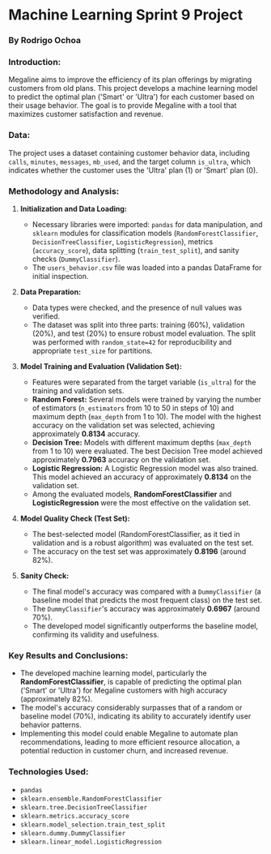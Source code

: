 # Machine Learning Sprint 9 Project

### **By Rodrigo Ochoa**

### **Introduction:**
Megaline aims to improve the efficiency of its plan offerings by migrating customers from old plans. This project develops a machine learning model to predict the optimal plan ('Smart' or 'Ultra') for each customer based on their usage behavior. The goal is to provide Megaline with a tool that maximizes customer satisfaction and revenue.

### **Data:**
The project uses a dataset containing customer behavior data, including `calls`, `minutes`, `messages`, `mb_used`, and the target column `is_ultra`, which indicates whether the customer uses the 'Ultra' plan (1) or 'Smart' plan (0).

### **Methodology and Analysis:**

1.  **Initialization and Data Loading:**
    * Necessary libraries were imported: `pandas` for data manipulation, and `sklearn` modules for classification models (`RandomForestClassifier`, `DecisionTreeClassifier`, `LogisticRegression`), metrics (`accuracy_score`), data splitting (`train_test_split`), and sanity checks (`DummyClassifier`).
    * The `users_behavior.csv` file was loaded into a pandas DataFrame for initial inspection.

2.  **Data Preparation:**
    * Data types were checked, and the presence of null values was verified.
    * The dataset was split into three parts: training (60%), validation (20%), and test (20%) to ensure robust model evaluation. The split was performed with `random_state=42` for reproducibility and appropriate `test_size` for partitions.

3.  **Model Training and Evaluation (Validation Set):**
    * Features were separated from the target variable (`is_ultra`) for the training and validation sets.
    * **Random Forest:** Several models were trained by varying the number of estimators (`n_estimators` from 10 to 50 in steps of 10) and maximum depth (`max_depth` from 1 to 10). The model with the highest accuracy on the validation set was selected, achieving approximately **0.8134** accuracy.
    * **Decision Tree:** Models with different maximum depths (`max_depth` from 1 to 10) were evaluated. The best Decision Tree model achieved approximately **0.7963** accuracy on the validation set.
    * **Logistic Regression:** A Logistic Regression model was also trained. This model achieved an accuracy of approximately **0.8134** on the validation set.
    * Among the evaluated models, **RandomForestClassifier** and **LogisticRegression** were the most effective on the validation set.

4.  **Model Quality Check (Test Set):**
    * The best-selected model (RandomForestClassifier, as it tied in validation and is a robust algorithm) was evaluated on the test set.
    * The accuracy on the test set was approximately **0.8196** (around 82%).

5.  **Sanity Check:**
    * The final model's accuracy was compared with a `DummyClassifier` (a baseline model that predicts the most frequent class) on the test set.
    * The `DummyClassifier`'s accuracy was approximately **0.6967** (around 70%).
    * The developed model significantly outperforms the baseline model, confirming its validity and usefulness.

### **Key Results and Conclusions:**

* The developed machine learning model, particularly the **RandomForestClassifier**, is capable of predicting the optimal plan ('Smart' or 'Ultra') for Megaline customers with high accuracy (approximately 82%).
* The model's accuracy considerably surpasses that of a random or baseline model (70%), indicating its ability to accurately identify user behavior patterns.
* Implementing this model could enable Megaline to automate plan recommendations, leading to more efficient resource allocation, a potential reduction in customer churn, and increased revenue.

### **Technologies Used:**
* `pandas`
* `sklearn.ensemble.RandomForestClassifier`
* `sklearn.tree.DecisionTreeClassifier`
* `sklearn.metrics.accuracy_score`
* `sklearn.model_selection.train_test_split`
* `sklearn.dummy.DummyClassifier`
* `sklearn.linear_model.LogisticRegression`
